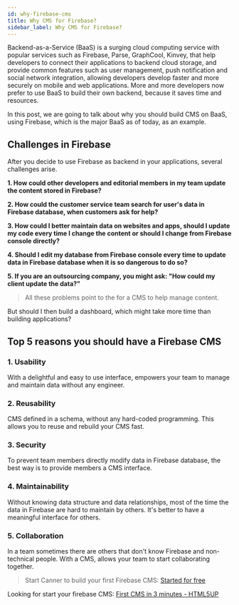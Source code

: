 ```yaml
---
id: why-firebase-cms
title: Why CMS for Firebase?
sidebar_label: Why CMS for Firebase?
---
```


Backend-as-a-Service (BaaS) is a surging cloud computing service with popular services such as Firebase, Parse, GraphCool, Kinvey, that help developers to connect their applications to backend cloud storage, and provide common features such as user management, push notification and social network integration, allowing developers develop faster and more securely on mobile and web applications. More and more developers now prefer to use BaaS to build their own backend, because it saves time and resources.

In this post, we are going to talk about why you should build CMS on BaaS, using Firebase, which is the major BaaS as of today, as an example.

## Challenges in Firebase
After you decide to use Firebase as backend in your applications, several challenges arise.

**1. How could other developers and editorial members in my team update the content stored in Firebase?**

**2. How could the customer service team search for user's data in Firebase database, when customers ask for help?**

**3. How could I better maintain data on websites and apps, should I update my code every time I change the content or should I change from Firebase console directly?**

**4. Should I edit my database from Firebase console every time to update data in Firebase database when it is so dangerous to do so?**

**5. If you are an outsourcing company, you might ask: "How could my client update the data?"**

> All these problems point to the for a CMS to help manage content.

But should I then build a dashboard, which might take more time than building applications?

## Top 5 reasons you should have a Firebase CMS

### 1. Usability
With a delightful and easy to use interface, empowers your team to manage and maintain data without any engineer.

### 2. Reusability
CMS defined in a schema, without any hard-coded programming. This allows you to reuse and rebuild your CMS fast.

### 3. Security
To prevent team members directly modify data in Firebase database, the best way is to provide members a CMS interface.

### 4. Maintainability
Without knowing data structure and data relationships, most of the time the data in Firebase are hard to maintain by others. It's better to have a meaningful interface for others.

### 5. Collaboration
In a team sometimes there are others that don't know Firebase and non-technical people. With a CMS, allows your team to start collaborating together.

> Start Canner to build your first Firebase CMS: [Started for free](/forms/new_user)

Looking for start your firebase CMS: [First CMS in 3 minutes - HTML5UP](start-quick-html5up)